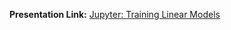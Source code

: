 
**Presentation Link:**
[Jupyter: Training Linear Models](https://docs.google.com/presentation/d/1KZ50db4HXQQqgzR8ytIiBjPdbMW9HXZwBbOhvO3ttvs/edit?usp=sharing "Jupyter: Training Linear Models")
